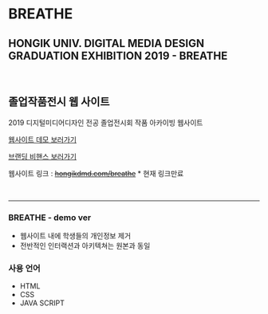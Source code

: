# BREATHE
## HONGIK UNIV. DIGITAL MEDIA DESIGN <br> GRADUATION EXHIBITION 2019 - BREATHE

<br>

## 졸업작품전시 웹 사이트
2019 디지털미디어디자인 전공 졸업전시회 작품 아카이빙 웹사이트
<br>

[웹사이트 데모 보러가기](https://daekyo-jeong.github.io/Project/breathe-demo/)

[브랜딩 비핸스 보러가기](https://www.behance.net/gallery/87076155/BREATHE-Hongik-DMD-Graduation-Exhibition)

웹사이트 링크 : ~~[hongikdmd.com/breathe](https://daekyo-jeong.github.io/Project/breathe-demo/)~~ * 현재 링크만료

<br>

---

### BREATHE - demo ver
- 웹사이트 내에 학생들의 개인정보 제거
- 전반적인 인터랙션과 아키텍쳐는 원본과 동일

### 사용 언어
- HTML
- CSS
- JAVA SCRIPT
